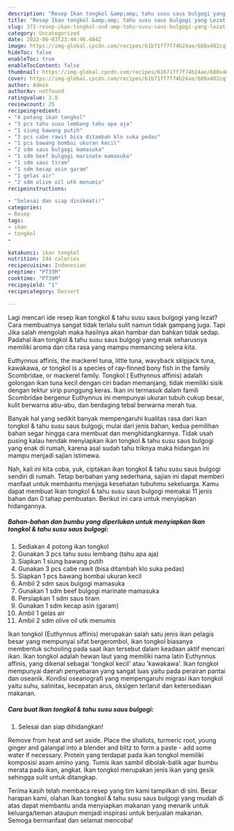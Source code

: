 ```yaml
---
description: "Resep Ikan tongkol &amp;amp; tahu susu saus bulgogi yang Lezat , Enak"
title: "Resep Ikan tongkol &amp;amp; tahu susu saus bulgogi yang Lezat , Enak"
slug: 372-resep-ikan-tongkol-and-amp-tahu-susu-saus-bulgogi-yang-lezat-enak
category: Uncategorized
date: 2022-06-03T23:44:46.484Z
image: https://img-global.cpcdn.com/recipes/61b71ff7f74b24ae/680x482cq70/ikan-tongkol-tahu-susu-saus-bulgogi-foto-resep-utama.jpg
hideToc: false
enableToc: true
enableTocContent: false
thumbnail: https://img-global.cpcdn.com/recipes/61b71ff7f74b24ae/680x482cq70/ikan-tongkol-tahu-susu-saus-bulgogi-foto-resep-utama.jpg
cover: https://img-global.cpcdn.com/recipes/61b71ff7f74b24ae/680x482cq70/ikan-tongkol-tahu-susu-saus-bulgogi-foto-resep-utama.jpg
author: Admin
authorAv: notfound
ratingvalue: 3.8
reviewcount: 25
recipeingredient:
- "4 potong ikan tongkol"
- "3 pcs tahu susu lembang tahu apa aja"
- "1 siung bawang putih"
- "3 pcs cabe rawit bisa ditambah klo suka pedas"
- "1 pcs bawang bombai ukuran kecil"
- "2 sdm saus bulgogi mamasuka"
- "1 sdm beef bulgogi marinate mamasuka"
- "1 sdm saus tiram"
- "1 sdm kecap asin garam"
- "1 gelas air"
- "2 sdm olive oil utk menumis"
recipeinstructions:

- "Selesai dan siap dinikmati!"
categories:
- Resep
tags:
- ikan
- tongkol
- 

katakunci: ikan tongkol  
nutrition: 244 calories
recipecuisine: Indonesian
preptime: "PT33M"
cooktime: "PT39M"
recipeyield: "1"
recipecategory: Dessert

---
```



Lagi mencari ide resep ikan tongkol &amp; tahu susu saus bulgogi yang lezat? Cara membuatnya sangat tidak terlalu sulit namun tidak gampang juga. Tapi Jika salah mengolah maka hasilnya akan hambar dan bahkan tidak sedap. Padahal ikan tongkol &amp; tahu susu saus bulgogi yang enak seharusnya memiliki aroma dan cita rasa yang mampu memancing selera kita.


Euthynnus affinis, the mackerel tuna, little tuna, wavyback skipjack tuna, kawakawa, or tongkol is a species of ray-finned bony fish in the family Scombridae, or mackerel family. Tongkol ( Euthynnus affinis) adalah golongan ikan tuna kecil dengan ciri badan memanjang, tidak memiliki sisik dengan tektur sirip punggung keras. Ikan ini termasuk dalam famili Scombridae bergenur Euthynnus ini mempunyai ukuran tubuh cukup besar, kulit berwarna abu-abu, dan berdaging tebal berwarna merah tua.

Banyak hal yang sedikit banyak mempengaruhi kualitas rasa dari ikan tongkol &amp; tahu susu saus bulgogi, mulai dari jenis bahan, kedua pemilihan bahan segar hingga cara membuat dan menghidangkannya. Tidak usah pusing kalau hendak menyiapkan ikan tongkol &amp; tahu susu saus bulgogi yang enak di rumah, karena asal sudah tahu triknya maka hidangan ini mampu menjadi sajian istimewa.


Nah, kali ini kita coba, yuk, ciptakan ikan tongkol &amp; tahu susu saus bulgogi sendiri di rumah. Tetap berbahan yang sederhana, sajian ini dapat memberi manfaat untuk membantu menjaga kesehatan tubuhmu sekeluarga. Kamu dapat membuat Ikan tongkol &amp; tahu susu saus bulgogi memakai 11 jenis bahan dan 0 tahap pembuatan. Berikut ini cara untuk menyiapkan hidangannya.

<!--inarticleads1-->

##### Bahan-bahan dan bumbu yang diperlukan untuk menyiapkan Ikan tongkol &amp; tahu susu saus bulgogi:

1. Sediakan 4 potong ikan tongkol
1. Gunakan 3 pcs tahu susu lembang (tahu apa aja)
1. Siapkan 1 siung bawang putih
1. Gunakan 3 pcs cabe rawit (bisa ditambah klo suka pedas)
1. Siapkan 1 pcs bawang bombai ukuran kecil
1. Ambil 2 sdm saus bulgogi mamasuka
1. Gunakan 1 sdm beef bulgogi marinate mamasuka
1. Persiapkan 1 sdm saus tiram
1. Gunakan 1 sdm kecap asin (garam)
1. Ambil 1 gelas air
1. Ambil 2 sdm olive oil utk menumis


Ikan tongkol (Euthynnus affinis) merupakan salah satu jenis ikan pelagis besar yang mempunyai sifat bergerombol, ikan tongkol biasanya membentuk schooling pada saat ikan tersebut dalam keadaan aktif mencari ikan. Ikan tongkol adalah hewan laut yang memiliki nama latin Euthynnus affinis, yang dikenal sebagai &#39;tongkol kecil&#39; atau &#39;kawakawa&#39;. Ikan tongkol mempunyai daerah penyebaran yang sangat luas yaitu pada perairan pantai dan oseanik. Kondisi oseanografi yang mempengaruhi migrasi ikan tongkol yaitu suhu, salinitas, kecepatan arus, oksigen terlarut dan ketersediaan makanan. 

<!--inarticleads2-->

##### Cara buat Ikan tongkol &amp; tahu susu saus bulgogi:


1. Selesai dan siap dihidangkan!

Remove from heat and set aside. Place the shallots, turmeric root, young ginger and galangal into a blender and blitz to form a paste - add some water if necessary. Protein yang terdapat pada ikan tongkol memiliki komposisi asam amino yang. Tumis ikan sambil dibolak-balik agar bumbu merata pada ikan, angkat. Ikan tongkol merupakan jenis ikan yang gesik sehingga sulit untuk ditangkap. 

Terima kasih telah membaca resep yang tim kami tampilkan di sini. Besar harapan kami, olahan Ikan tongkol &amp; tahu susu saus bulgogi yang mudah di atas dapat membantu anda menyiapkan makanan yang menarik untuk keluarga/teman ataupun menjadi inspirasi untuk berjualan makanan. Semoga bermanfaat dan selamat mencoba!
